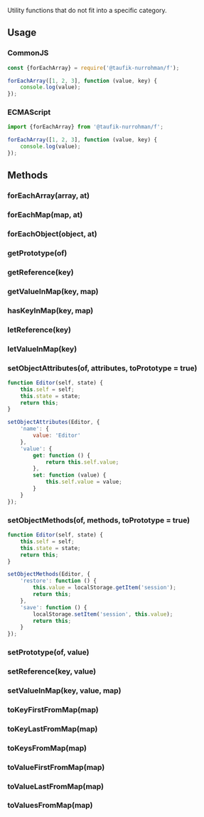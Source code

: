 Utility functions that do not fit into a specific category.

Usage
-----

### CommonJS

~~~ js
const {forEachArray} = require('@taufik-nurrohman/f');

forEachArray([1, 2, 3], function (value, key) {
    console.log(value);
});
~~~

### ECMAScript

~~~ js
import {forEachArray} from '@taufik-nurrohman/f';

forEachArray([1, 2, 3], function (value, key) {
    console.log(value);
});
~~~

Methods
-------

### forEachArray(array, at)

### forEachMap(map, at)

### forEachObject(object, at)

### getPrototype(of)

### getReference(key)

### getValueInMap(key, map)

### hasKeyInMap(key, map)

### letReference(key)

### letValueInMap(key)

### setObjectAttributes(of, attributes, toPrototype = true)

~~~ js
function Editor(self, state) {
    this.self = self;
    this.state = state;
    return this;
}

setObjectAttributes(Editor, {
    'name': {
        value: 'Editor'
    },
    'value': {
        get: function () {
            return this.self.value;
        },
        set: function (value) {
            this.self.value = value;
        }
    }
});
~~~

### setObjectMethods(of, methods, toPrototype = true)

~~~ js
function Editor(self, state) {
    this.self = self;
    this.state = state;
    return this;
}

setObjectMethods(Editor, {
    'restore': function () {
        this.value = localStorage.getItem('session');
        return this;
    },
    'save': function () {
        localStorage.setItem('session', this.value);
        return this;
    }
});
~~~

### setPrototype(of, value)

### setReference(key, value)

### setValueInMap(key, value, map)

### toKeyFirstFromMap(map)

### toKeyLastFromMap(map)

### toKeysFromMap(map)

### toValueFirstFromMap(map)

### toValueLastFromMap(map)

### toValuesFromMap(map)